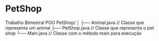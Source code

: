 # PetShop
Trabalho Bimestral POO
PetShop/
│
├── Animal.java        // Classe que representa um animal
├── PetShop.java       // Classe que representa o pet shop
└── Main.java          // Classe com o método main para execução

